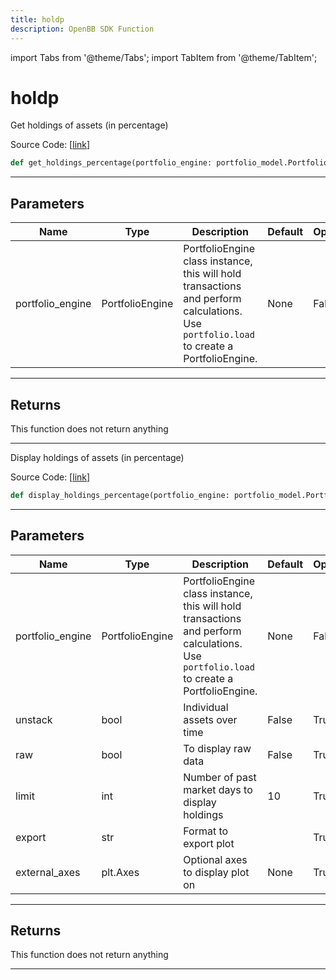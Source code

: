 ```yaml
---
title: holdp
description: OpenBB SDK Function
---
```


import Tabs from '@theme/Tabs';
import TabItem from '@theme/TabItem';

# holdp

<Tabs>
<TabItem value="model" label="Model" default>

Get holdings of assets (in percentage)

Source Code: [[link](https://github.com/OpenBB-finance/OpenBBTerminal/tree/main/openbb_terminal/portfolio/portfolio_model.py#L1559)]

```python
def get_holdings_percentage(portfolio_engine: portfolio_model.PortfolioEngine) -> None
```

---

## Parameters

| Name | Type | Description | Default | Optional |
| ---- | ---- | ----------- | ------- | -------- |
| portfolio_engine | PortfolioEngine | PortfolioEngine class instance, this will hold transactions and perform calculations.<br/>Use `portfolio.load` to create a PortfolioEngine. | None | False |


---

## Returns

This function does not return anything

---



</TabItem>
<TabItem value="view" label="View">

Display holdings of assets (in percentage)

Source Code: [[link](https://github.com/OpenBB-finance/OpenBBTerminal/tree/main/openbb_terminal/portfolio/portfolio_view.py#L792)]

```python
def display_holdings_percentage(portfolio_engine: portfolio_model.PortfolioEngine, unstack: bool = False, raw: bool = False, limit: int = 10, export: str = "", external_axes: Optional[matplotlib.axes._axes.Axes] = None) -> None
```

---

## Parameters

| Name | Type | Description | Default | Optional |
| ---- | ---- | ----------- | ------- | -------- |
| portfolio_engine | PortfolioEngine | PortfolioEngine class instance, this will hold transactions and perform calculations.<br/>Use `portfolio.load` to create a PortfolioEngine. | None | False |
| unstack | bool | Individual assets over time | False | True |
| raw | bool | To display raw data | False | True |
| limit | int | Number of past market days to display holdings | 10 | True |
| export | str | Format to export plot |  | True |
| external_axes | plt.Axes | Optional axes to display plot on | None | True |


---

## Returns

This function does not return anything

---



</TabItem>
</Tabs>
